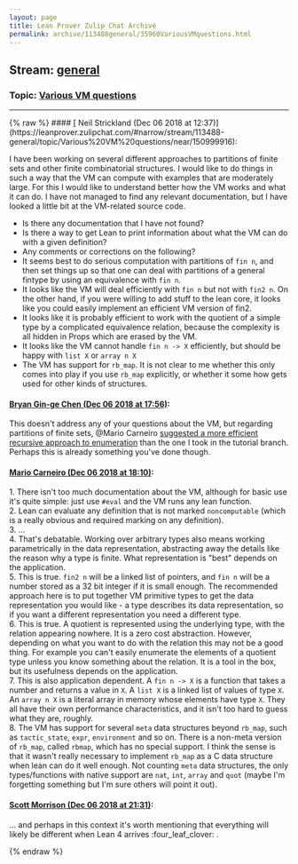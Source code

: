 ```yaml
---
layout: page
title: Lean Prover Zulip Chat Archive 
permalink: archive/113488general/35960VariousVMquestions.html
---
```


## Stream: [general](https://leanprover-community.github.io/archive/113488general/index.html)
### Topic: [Various VM questions](https://leanprover-community.github.io/archive/113488general/35960VariousVMquestions.html)

---

<base href="https://leanprover.zulipchat.com">
{% raw %}
#### [ Neil Strickland (Dec 06 2018 at 12:37)](https://leanprover.zulipchat.com/#narrow/stream/113488-general/topic/Various%20VM%20questions/near/150999916):
<p>I have been working on several different approaches to partitions of finite sets and other finite combinatorial structures.  I would like to do things in such a way that the VM can compute with examples that are moderately large.  For this I would like to understand better how the VM works and what it can do.  I have not managed to find any relevant documentation, but I have looked a little bit at the VM-related source code.</p>
<ul>
<li>Is there any documentation that I have not found?</li>
<li>Is there a way to get Lean to print information about what the VM can do with a given definition?</li>
<li>Any comments or corrections on the following?</li>
<li>It seems best to do serious computation with partitions of <code>fin n</code>, and then set things up so that one can deal with partitions of a general fintype by using an equivalence with <code>fin n</code>.</li>
<li>It looks like the VM will deal efficiently with <code>fin n</code> but not with <code>fin2 n</code>.  On the other hand, if you were willing to add stuff to the lean core, it looks like you could easily implement an efficient VM version of fin2.</li>
<li>It looks like it is probably efficient to work with the quotient of a simple type by a complicated equivalence relation,  because the complexity is all hidden in Props which are erased by the VM. </li>
<li>It looks like the VM cannot handle <code>fin n -&gt; X</code> efficiently, but should be happy with <code>list X</code> or <code>array n X</code></li>
<li>The VM has support for <code>rb_map</code>.  It is not clear to me whether this only comes into play if you use <code>rb_map</code> explicitly, or whether it some how gets used for other kinds of structures.</li>
</ul>

#### [ Bryan Gin-ge Chen (Dec 06 2018 at 17:56)](https://leanprover.zulipchat.com/#narrow/stream/113488-general/topic/Various%20VM%20questions/near/151021786):
<p>This doesn't address any of your questions about the VM, but regarding partitions of finite sets, <span class="user-mention" data-user-id="110049">@Mario Carneiro</span>  <a href="#narrow/stream/113488-general/subject/tutorial/near/135302235" title="#narrow/stream/113488-general/subject/tutorial/near/135302235">suggested a more efficient recursive approach to enumeration</a> than the one I took in the tutorial branch. Perhaps this is already something you've done though.</p>

#### [ Mario Carneiro (Dec 06 2018 at 18:10)](https://leanprover.zulipchat.com/#narrow/stream/113488-general/topic/Various%20VM%20questions/near/151022735):
<p>1. There isn't too much documentation about the VM, although for basic use it's quite simple: just use <code>#eval</code> and the VM runs any lean function.<br>
2. Lean can evaluate any definition that is not marked <code>noncomputable</code> (which is a really obvious and required marking on any definition).<br>
3. ...<br>
4. That's debatable. Working over arbitrary types also means working parametrically in the data representation, abstracting away the details like the reason why a type is finite. What representation is "best" depends on the application.<br>
5. This is true. <code>fin2 n</code> will be a linked list of pointers, and <code>fin n</code> will be a number stored as a 32 bit integer if it is small enough. The recommended approach here is to put together VM primitive types to get the data representation you would like - a type describes its data representation, so if you want a different representation you need a different type.<br>
6. This is true. A quotient is represented using the underlying type, with the relation appearing nowhere. It is a zero cost abstraction. However, depending on what you want to do with the relation this may not be a good thing. For example you can't easily enumerate the elements of a quotient type unless you know something about the relation. It is a tool in the box, but its usefulness depends on the application.<br>
7. This is also application dependent. A <code>fin n -&gt; X</code> is a function that takes a number and returns a value in <code>X</code>. A <code>list X</code> is a linked list of values of type <code>X</code>. An <code>array n X</code> is a literal array in memory whose elements have type <code>X</code>. They all have their own performance characteristics, and it isn't too hard to guess what they are, roughly.<br>
8. The VM has support for several <code>meta</code> data structures beyond <code>rb_map</code>, such as <code>tactic_state</code>, <code>expr</code>, <code>environment</code> and so on. There is a non-meta version of <code>rb_map</code>, called <code>rbmap</code>, which has no special support. I think the sense is that it wasn't really necessary to implement <code>rb_map</code> as a C data structure when lean can do it well enough. Not counting <code>meta</code> data structures, the only types/functions with native support are <code>nat</code>, <code>int</code>, <code>array</code> and <code>quot</code> (maybe I'm forgetting something but I'm sure others will point it out).</p>

#### [ Scott Morrison (Dec 06 2018 at 21:31)](https://leanprover.zulipchat.com/#narrow/stream/113488-general/topic/Various%20VM%20questions/near/151041032):
<p>... and perhaps in this context it's worth mentioning that everything will likely be different when Lean 4 arrives <span class="emoji emoji-1f340" title="four leaf clover">:four_leaf_clover:</span> .</p>


{% endraw %}
